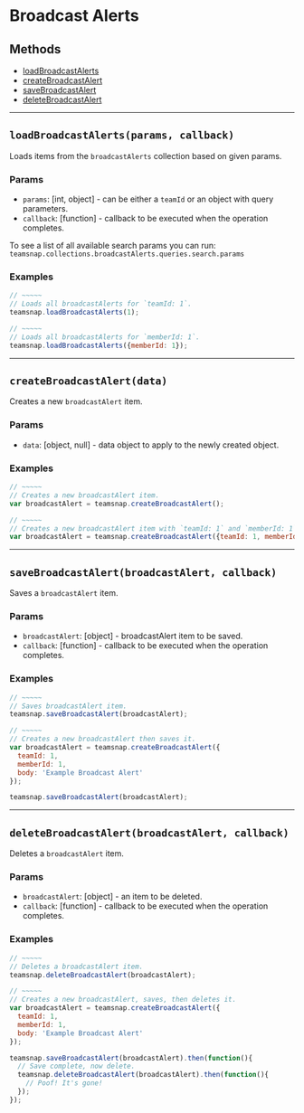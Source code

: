 # Broadcast Alerts

## Methods

- [loadBroadcastAlerts](#loadBroadcastAlerts)
- [createBroadcastAlert](#createBroadcastAlert)
- [saveBroadcastAlert](#saveBroadcastAlert)
- [deleteBroadcastAlert](#deleteBroadcastAlert)


---
<a id="loadBroadcastAlerts"></a>
## `loadBroadcastAlerts(params, callback)`
Loads items from the `broadcastAlerts` collection based on given params.

### Params
* `params`: [int, object] - can be either a `teamId` or an object with query parameters.
* `callback`: [function] - callback to be executed when the operation completes.

To see a list of all available search params you can run:
`teamsnap.collections.broadcastAlerts.queries.search.params`

### Examples
```javascript
// ~~~~~
// Loads all broadcastAlerts for `teamId: 1`.
teamsnap.loadBroadcastAlerts(1);

// ~~~~~
// Loads all broadcastAlerts for `memberId: 1`.
teamsnap.loadBroadcastAlerts({memberId: 1});
```


---


<a id="createBroadcastAlert"></a>
## `createBroadcastAlert(data)`
Creates a new `broadcastAlert` item.

### Params
* `data`: [object, null] - data object to apply to the newly created object.

### Examples
```javascript
// ~~~~~
// Creates a new broadcastAlert item.
var broadcastAlert = teamsnap.createBroadcastAlert();

// ~~~~~
// Creates a new broadcastAlert item with `teamId: 1` and `memberId: 1`.
var broadcastAlert = teamsnap.createBroadcastAlert({teamId: 1, memberId: 1});
```


---


<a id="saveBroadcastAlert"></a>
## `saveBroadcastAlert(broadcastAlert, callback)`
Saves a `broadcastAlert` item.

### Params
* `broadcastAlert`: [object] - broadcastAlert item to be saved.
* `callback`: [function] - callback to be executed when the operation completes.

### Examples
```javascript
// ~~~~~
// Saves broadcastAlert item.
teamsnap.saveBroadcastAlert(broadcastAlert);

// ~~~~~
// Creates a new broadcastAlert then saves it.
var broadcastAlert = teamsnap.createBroadcastAlert({
  teamId: 1,
  memberId: 1,
  body: 'Example Broadcast Alert'
});

teamsnap.saveBroadcastAlert(broadcastAlert);
```


---


<a id="deleteBroadcastAlert"></a>
## `deleteBroadcastAlert(broadcastAlert, callback)`
Deletes a `broadcastAlert` item.

### Params
* `broadcastAlert`: [object] - an item to be deleted.
* `callback`: [function] - callback to be executed when the operation completes.

### Examples
```javascript
// ~~~~~
// Deletes a broadcastAlert item.
teamsnap.deleteBroadcastAlert(broadcastAlert);

// ~~~~~
// Creates a new broadcastAlert, saves, then deletes it.
var broadcastAlert = teamsnap.createBroadcastAlert({
  teamId: 1,
  memberId: 1,
  body: 'Example Broadcast Alert'
});

teamsnap.saveBroadcastAlert(broadcastAlert).then(function(){
  // Save complete, now delete.
  teamsnap.deleteBroadcastAlert(broadcastAlert).then(function(){
    // Poof! It's gone!
  });
});
```
